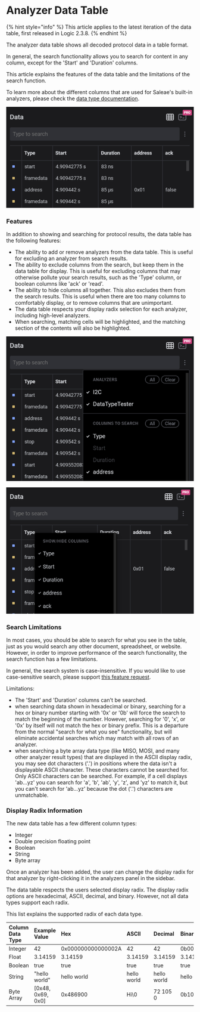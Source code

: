 # Analyzer Data Table

{% hint style="info" %}
This article applies to the latest iteration of the data table, first released in Logic 2.3.8.
{% endhint %}

The analyzer data table shows all decoded protocol data in a table format.

In general, the search functionality allows you to search for content in any column, except for the 'Start' and 'Duration' columns.

This article explains the features of the data table and the limitations of the search function.

To learn more about the different columns that are used for Saleae's built-in analyzers, please check the [data type documentation](https://support.saleae.com/extensions/analyzer-frame-types).

![Data table is found in the analyzer sidebar](../../.gitbook/assets/image%20%289%29.png)

### Features

In addition to showing and searching for protocol results, the data table has the following features:

* The ability to add or remove analyzers from the data table. This is useful for excluding an analyzer from search results.
* The ability to exclude columns from the search, but keep them in the data table for display. This is useful for excluding columns that may otherwise pollute your search results, such as the 'Type' column, or boolean columns like 'ack' or 'read'.
* The ability to hide columns all together. This also excludes them from the search results. This is useful when there are too many columns to comfortably display, or to remove columns that are unimportant.
* The data table respects your display radix selection for each analyzer, including high-level analyzers.
* When searching, matching cells will be highlighted, and the matching section of the contents will also be highlighted.

![The ... menu controls which analyzers are included in the table, and which columns are searched](../../.gitbook/assets/image%20%286%29.png)

![Right-clicking a column header allows columns to be shown or hidden](../../.gitbook/assets/image%20%288%29.png)

### Search Limitations

In most cases, you should be able to search for what you see in the table, just as you would search any other document, spreadsheet, or website. However, in order to improve performance of the search functionality, the search function has a few limitations.

In general, the search system is case-insensitive. If you would like to use case-sensitive search, please support [this feature request](https://saleae.upvoty.com/b/feature-requests/add-option-to-make-analyzer-data-table-search-case-sensitive).

Limitations:

* The 'Start' and 'Duration' columns can't be searched.
* when searching data shown in hexadecimal or binary, searching for a hex or binary number starting with '0x' or '0b' will force the search to match the beginning of the number. However, searching for '0', 'x', or '0x' by itself will not match the hex or binary prefix. This is a departure from the normal "search for what you see" functionality, but will eliminate accidental searches which may match with all rows of an analyzer.
* when searching a byte array data type \(like MISO, MOSI, and many other analyzer result types\) that are displayed in the ASCII display radix, you may see dot characters \('.'\) in positions where the data isn't a displayable ASCII character. These characters cannot be searched for. Only ASCII characters can be searched. For example, if a cell displays 'ab...yz' you can search for 'a', 'b', 'ab', 'y', 'z', and 'yz' to match it, but you can't search for 'ab...yz' because the dot \('.'\) characters are unmatchable.

### Display Radix Information

The new data table has a few different column types:

* Integer
* Double precision floating point
* Boolean
* String
* Byte array

Once an analyzer has been added, the user can change the display radix for that analyzer by right-clicking it in the analyzers panel in the sidebar.

The data table respects the users selected display radix. The display radix options are hexadecimal, ASCII, decimal, and binary. However, not all data types support each radix.

This list explains the supported radix of each data type.

| Column Data Type | Example Value | Hex | ASCII | Decimal | Binary |
| :--- | :--- | :--- | :--- | :--- | :--- |
| Integer | 42 | 0x000000000000002A | 42 | 42 | 0b0000000000000000000000000000000000000000000000000000000000101010 |
| Float | 3.14159 | 3.14159 | 3.14159 | 3.14159 | 3.14159 |
| Boolean | true | true | true | true | true |
| String | "hello world" | hello world | hello world | hello world | hello world |
| Byte Array | \[0x48, 0x69, 0x0\] | 0x486900 | Hi\0 | 72 105 0 | 0b1001000110100100000000 |

